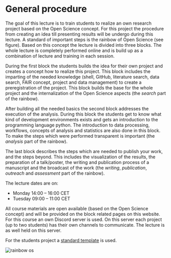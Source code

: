 # General procedure

The goal of this lecture is to train students to realize an own research project based on the Open Science concept. For this project the procedure from creating an idea till presenting results will be undergo during this lecture. A standard of important steps is the rainbow of Open Science (see figure). Based on this concept the lecture is divided into three blocks. The whole lecture is completely performed online and is build up as a combination of lecture and training in each session.

During the first block the students builds the idea for their own project and creates a concept how to realize this project. This block includes the imparting of the needed knowledge (shell, GitHub, literature search, data search, FAIR concept, project and data management) to create a preregistration of the project. This block builds the base for the whole project and the internalization of the Open Science aspects (the *search* part of the rainbow).

After building all the needed basics the second block addresses the execution of the analysis. During this block the students get to know what kind of development environments exists and gets an introduction to the programming language python. The introduction to data processing, workflows, concepts of analysis and statistics are also done in this block. To make the steps which were performed transparent is important (the *analysis* part of the rainbow).

The last block describes the steps which are needed to publish your work, and the steps beyond. This includes the visualization of the results, the preparation of a talk/poster, the writing and publication process of a manuscript and the broadcast of the work (the *writing*, *publication*, *outreach* and *assessment* part of the rainbow).

The lecture dates are on:
-	Monday 14:00 – 16:00 CET
-	Tuesday 09:00 – 11:00 CET

All course materials are open available (based on the Open Science concept) and will be provided on the block related pages on this website. For this course an own Discord server is used. On this server each project (up to two students) has their own channels to communicate. The lecture is as well held on this server.

For the students project a [standard template](https://github.com/G0RELLA/gorella_project_template) is used.

![rainbow os](static/rainbow_os.png)
